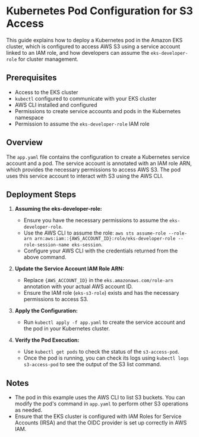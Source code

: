 # Kubernetes Pod Configuration for S3 Access

This guide explains how to deploy a Kubernetes pod in the Amazon EKS cluster, which is configured to access AWS S3 using a service account linked to an IAM role, and how developers can assume the `eks-developer-role` for cluster management.

## Prerequisites

- Access to the EKS cluster
- `kubectl` configured to communicate with your EKS cluster
- AWS CLI installed and configured
- Permissions to create service accounts and pods in the Kubernetes namespace
- Permission to assume the `eks-developer-role` IAM role

## Overview

The `app.yaml` file contains the configuration to create a Kubernetes service account and a pod. The service account is annotated with an IAM role ARN, which provides the necessary permissions to access AWS S3. The pod uses this service account to interact with S3 using the AWS CLI.

## Deployment Steps

1. **Assuming the eks-developer-role:**
   - Ensure you have the necessary permissions to assume the `eks-developer-role`.
   - Use the AWS CLI to assume the role: `aws sts assume-role --role-arn arn:aws:iam::{AWS_ACCOUNT_ID}:role/eks-developer-role --role-session-name eks-session`.
   - Configure your AWS CLI with the credentials returned from the above command.

2. **Update the Service Account IAM Role ARN:**
   - Replace `{AWS_ACCOUNT_ID}` in the `eks.amazonaws.com/role-arn` annotation with your actual AWS account ID.
   - Ensure the IAM role (`eks-s3-role`) exists and has the necessary permissions to access S3.

3. **Apply the Configuration:**
   - Run `kubectl apply -f app.yaml` to create the service account and the pod in your Kubernetes cluster.

4. **Verify the Pod Execution:**
   - Use `kubectl get pods` to check the status of the `s3-access-pod`.
   - Once the pod is running, you can check its logs using `kubectl logs s3-access-pod` to see the output of the S3 list command.

## Notes

- The pod in this example uses the AWS CLI to list S3 buckets. You can modify the pod's command in `app.yaml` to perform other S3 operations as needed.
- Ensure that the EKS cluster is configured with IAM Roles for Service Accounts (IRSA) and that the OIDC provider is set up correctly in AWS IAM.


